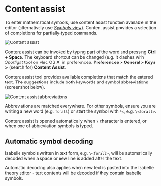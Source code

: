 # Content assist

To enter mathematical symbols, use content assist function available in the editor (alternatively use [_Symbols_ view](symbols-view.html)). Content assist provides a selection of completions for partially-typed commands.

![Content assist](../images/content-assist.png)

Content assist can be invoked by typing part of the word and pressing **Ctrl + Space**. The keyboard shortcut can be changed (e.g. it clashes with _Spotlight_ tool on Mac OS X) in preferences: **Preferences > General > Keys >** (search for) **Content Assist**.

Content assist tool provides available completions that match the entered text. The suggestions include both keywords and symbol abbreviations (screenshot below).

![Content assist abbreviations](../images/content-assist-abbrev.png)

Abbreviations are matched everywhere. For other symbols, ensure you are writing a new word (e.g. `forall`) or start the symbol with `\<`, e.g. `\<forall>`.

Content assist is opened automatically when `\` character is entered, or when one of abbreviation symbols is typed.


## Automatic symbol decoding

Isabelle symbols written in text form, e.g. `\<forall>`, will be automatically decoded when a space or new line is added after the text.

Automatic decoding also applies when new text is pasted into the Isabelle theory editor - text contents will be decoded if they contain Isabelle symbols.
